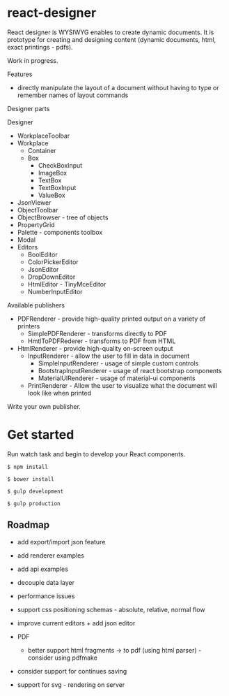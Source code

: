 # react-designer
React designer is WYSIWYG enables to create dynamic documents.
It is prototype for creating and designing content (dynamic documents, html, exact printings - pdfs).

Work in progress. 

Features

+   directly manipulate the layout of a document without having to type or remember names of layout commands

Designer parts

Designer
+   WorkplaceToolbar
+   Workplace
    +   Container
    +   Box
        +   CheckBoxInput
        +   ImageBox
        +   TextBox
        +   TextBoxInput
        +   ValueBox
+   JsonViewer
+   ObjectToolbar
+   ObjectBrowser - tree of objects
+   PropertyGrid
+   Palette - components toolbox
+   Modal
+   Editors
    +   BoolEditor
    +   ColorPickerEditor
    +   JsonEditor
    +   DropDownEditor
    +   HtmlEditor - TinyMceEditor
    +   NumberInputEditor



Available publishers

+   PDFRenderer - provide high-quality printed output on a variety of printers
    +   SimplePDFRenderer - transforms directly to PDF
    +   HmtlToPDFRederer - transforms to PDF from HTML
+   HtmlRenderer - provide high-quality on-screen output
    +   InputRenderer - allow the user to fill in data in document
        +   SimpleInputRenderer - usage of simple custom controls
        +   BootstrapInputRenderer - usage of react bootstrap components
        +   MaterialUIRenderer - usage of material-ui components
    +   PrintRenderer - Allow the user to visualize what the document will look like when printed

Write your own publisher.


# Get started

Run watch task and begin to develop your React components.

```
$ npm install
```

```
$ bower install
```

```
$ gulp development
```

```
$ gulp production
```


## Roadmap


+   add export/import json feature
+   add renderer examples
+   add api examples
+   decouple data layer
+   performance issues

+   support css positioning schemas - absolute, relative, normal flow
+   improve current editors + add json editor
+   PDF
    +   better support html fragments -> to pdf (using html parser) - consider using pdfmake
+   consider support for continues saving
+   support for svg - rendering on server
